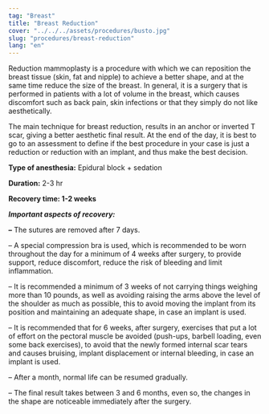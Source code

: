 ```yaml
---
tag: "Breast"
title: "Breast Reduction"
cover: "../../../assets/procedures/busto.jpg"
slug: "procedures/breast-reduction"
lang: "en"
---
```


Reduction mammoplasty is a procedure with which we can reposition the breast tissue (skin, fat and nipple) to achieve a better shape, and at the same time reduce the size of the breast. In general, it is a surgery that is performed in patients with a lot of volume in the breast, which causes discomfort such as back pain, skin infections or that they simply do not like aesthetically.

The main technique for breast reduction, results in an anchor or inverted T scar, giving a better aesthetic final result. At the end of the day, it is best to go to an assessment to define if the best procedure in your case is just a reduction or reduction with an implant, and thus make the best decision.

**Type of anesthesia:** Epidural block + sedation

**Duration:** 2-3 hr

**Recovery time: 1-2 weeks**

**_Important aspects of recovery:_**

**_–_** The sutures are removed after 7 days.

– A special compression bra is used, which is recommended to be worn throughout the day for a minimum of 4 weeks after surgery, to provide support, reduce discomfort, reduce the risk of bleeding and limit inflammation.

– It is recommended a minimum of 3 weeks of not carrying things weighing more than 10 pounds, as well as avoiding raising the arms above the level of the shoulder as much as possible, this to avoid moving the implant from its position and maintaining an adequate shape, in case an implant is used.

– It is recommended that for 6 weeks, after surgery, exercises that put a lot of effort on the pectoral muscle be avoided (push-ups, barbell loading, even some back exercises), to avoid that the newly formed internal scar tears and causes bruising, implant displacement or internal bleeding, in case an implant is used.

– After a month, normal life can be resumed gradually.

– The final result takes between 3 and 6 months, even so, the changes in the shape are noticeable immediately after the surgery.
